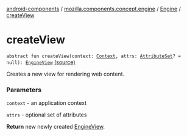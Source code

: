 [android-components](../../index.md) / [mozilla.components.concept.engine](../index.md) / [Engine](index.md) / [createView](./create-view.md)

# createView

`abstract fun createView(context: `[`Context`](https://developer.android.com/reference/android/content/Context.html)`, attrs: `[`AttributeSet`](https://developer.android.com/reference/android/util/AttributeSet.html)`? = null): `[`EngineView`](../-engine-view/index.md) [(source)](https://github.com/mozilla-mobile/android-components/blob/master/components/concept/engine/src/main/java/mozilla/components/concept/engine/Engine.kt#L61)

Creates a new view for rendering web content.

### Parameters

`context` - an application context

`attrs` - optional set of attributes

**Return**
new newly created [EngineView](../-engine-view/index.md).

